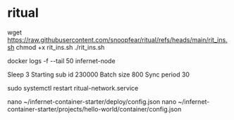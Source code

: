 # ritual


wget https://raw.githubusercontent.com/snoopfear/ritual/refs/heads/main/rit_ins.sh
chmod +x rit_ins.sh
./rit_ins.sh

docker logs -f --tail 50 infernet-node

Sleep 3
Starting sub id 230000
Batch size 800
Sync period 30

sudo systemctl restart ritual-network.service

nano ~/infernet-container-starter/deploy/config.json
nano ~/infernet-container-starter/projects/hello-world/container/config.json
